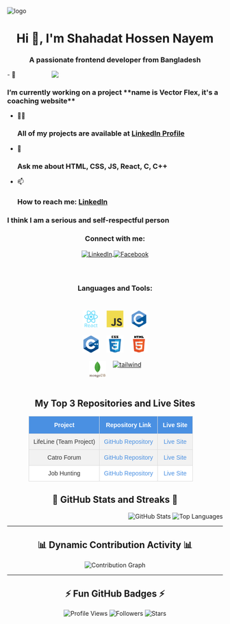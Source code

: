 <img align="center" src="https://i.ibb.co/85MLy2M/what-is-github.png" alt="logo" width="900" height="400">

<h1 align="center">Hi 👋, I'm Shahadat Hossen Nayem</h1>
<h3 align="center">A passionate frontend developer from Bangladesh</h3>
<img align="right" width="400" src="https://user-images.githubusercontent.com/55389276/140866485-8fb1c876-9a8f-4d6a-98dc-08c4981eaf70.gif">
- 🔭 <h3>I’m currently working on a project **name is Vector Flex, it's a coaching website**</h3>

- 👨‍💻 <h3>All of my projects are available at [LinkedIn Profile](https://www.linkedin.com/in/shahadat-nayem-6458b4238)</h3>

- 💬 <h3>Ask me about **HTML, CSS, JS, React, C, C++**</h3>

- 📫 <h3>How to reach me: [LinkedIn](https://www.linkedin.com/in/shahadat-nayem-6458b4238)</h3>

<h3>I think I am a serious and self-respectful person</h3>

<h3 align="center">Connect with me:</h3>
<p align="center">
  <a href="https://www.linkedin.com/in/shahadat-nayem-6458b4238" target="blank">
    <img align="center" src="https://raw.githubusercontent.com/rahuldkjain/github-profile-readme-generator/master/src/images/icons/Social/linked-in-alt.svg" alt="LinkedIn" height="30" width="40" />
  </a>
  <a href="https://www.facebook.com/shahadat.hossaen.71?mibextid=zbwkwl" target="blank">
    <img align="center" src="https://raw.githubusercontent.com/rahuldkjain/github-profile-readme-generator/master/src/images/icons/Social/facebook.svg" alt="Facebook" height="30" width="40" />
  </a>
</p>
</br>

<h3 style="margin-top: 30px;" align="center">Languages and Tools:</h3>
<div style="display: flex; justify-content: center; margin-top: 28px;">
  <div style="flex: 1; max-width: 33%;">
    <p align="center" style="gap: 16px; display: flex; justify-content: center; flex-wrap: wrap;">
      <a href="https://reactjs.org/" target="_blank" rel="noreferrer">
        <img src="https://raw.githubusercontent.com/devicons/devicon/master/icons/react/react-original-wordmark.svg" alt="react" width="40" height="40"/>
      </a>
      <a href="https://developer.mozilla.org/en-US/docs/Web/JavaScript" target="_blank" rel="noreferrer">
        <img src="https://raw.githubusercontent.com/devicons/devicon/master/icons/javascript/javascript-original.svg" alt="javascript" width="40" height="40"/>
      </a>
      <a href="https://www.cprogramming.com/" target="_blank" rel="noreferrer">
        <img src="https://raw.githubusercontent.com/devicons/devicon/master/icons/c/c-original.svg" alt="c" width="40" height="40"/>
      </a>
      <a href="https://www.w3schools.com/cpp/" target="_blank" rel="noreferrer">
        <img src="https://raw.githubusercontent.com/devicons/devicon/master/icons/cplusplus/cplusplus-original.svg" alt="cplusplus" width="40" height="40"/>
      </a>
      <a href="https://www.w3schools.com/css/" target="_blank" rel="noreferrer">
        <img src="https://raw.githubusercontent.com/devicons/devicon/master/icons/css3/css3-original-wordmark.svg" alt="css3" width="40" height="40"/>
      </a>
      <a href="https://www.w3.org/html/" target="_blank" rel="noreferrer">
        <img src="https://raw.githubusercontent.com/devicons/devicon/master/icons/html5/html5-original-wordmark.svg" alt="html5" width="40" height="40"/>
      </a>
      <a href="https://www.mongodb.com/" target="_blank" rel="noreferrer">
        <img src="https://raw.githubusercontent.com/devicons/devicon/master/icons/mongodb/mongodb-original-wordmark.svg" alt="mongodb" width="40" height="40"/>
      </a>
      <a href="https://tailwindcss.com/" target="_blank" rel="noreferrer">
        <img src="https://www.vectorlogo.zone/logos/tailwindcss/tailwindcss-icon.svg" alt="tailwind" width="40" height="40"/>
      </a>
    </p>
  </div>
</div>

<h2 style="margin-top: 30px;" align="center" style="color: #4A90E2;">My Top 3 Repositories and Live Sites</h2>

<div align="center">
  <table style="border-collapse: collapse; width: 80%; margin: 0 auto; font-family: Arial, sans-serif;">
    <tr style="background-color: #4A90E2; color: #FFFFFF;">
      <th style="padding: 12px; border: 1px solid #dddddd;">Project</th>
      <th style="padding: 12px; border: 1px solid #dddddd;">Repository Link</th>
      <th style="padding: 12px; border: 1px solid #dddddd;">Live Site</th>
    </tr>
    <tr style="background-color: #F2F2F2; color: #333;">
      <td style="padding: 10px; text-align: center; border: 1px solid #dddddd;">LifeLine (Team Project)</td>
      <td style="padding: 10px; text-align: center; border: 1px solid #dddddd;">
        <a href="https://github.com/md-nahiduzzaman/lifeline/tree/main" style="color: #4A90E2; text-decoration: none;">GitHub Repository</a>
      </td>
      <td style="padding: 10px; text-align: center; border: 1px solid #dddddd;">
        <a href="https://hospital-management-4e9fc.web.app/" style="color: #4A90E2; text-decoration: none;">Live Site</a>
      </td>
    </tr>
    <tr style="background-color: #F2F2F2; color: #333;">
      <td style="padding: 10px; text-align: center; border: 1px solid #dddddd;">Catro Forum</td>
      <td style="padding: 10px; text-align: center; border: 1px solid #dddddd;">
        <a href="https://github.com/robs360/catro-forum" style="color: #4A90E2; text-decoration: none;">GitHub Repository</a>
      </td>
      <td style="padding: 10px; text-align: center; border: 1px solid #dddddd;">
        <a href="https://cat-website-c0880.web.app" style="color: #4A90E2; text-decoration: none;">Live Site</a>
      </td>
    </tr>
    <tr style="background-color: #FFFFFF; color: #333;">
      <td style="padding: 10px; text-align: center; border: 1px solid #dddddd;">Job Hunting</td>
      <td style="padding: 10px; text-align: center; border: 1px solid #dddddd;">
        <a href="https://github.com/robs360/Job-hunting" style="color: #4A90E2; text-decoration: none;">GitHub Repository</a>
      </td>
      <td style="padding: 10px; text-align: center; border: 1px solid #dddddd;">
        <a href="https://job-hunter-3fec4.web.app" style="color: #4A90E2; text-decoration: none;">Live Site</a>
      </td>
    </tr>
  </table>
</div>

<h2 align="center" style="margin-top: 30px;">🌟 GitHub Stats and Streaks 🌟</h2>

<div align="right">

  <!-- GitHub Stats -->
 
  <img src="https://github-readme-stats.vercel.app/api?username=robs360&show_icons=true&theme=radical" alt="GitHub Stats" height="200px" style="vertical-align:top;" />
  
  <!-- Most Used Languages -->
  <img src="https://github-readme-stats.vercel.app/api/top-langs/?username=robs360&layout=compact&theme=radical" alt="Top Languages" height="200px" style="vertical-align:top;" />

</div>

---

<h2 align="center">📊 Dynamic Contribution Activity 📊</h2>

<div align="center">
  
  <!-- GitHub Contribution Graph -->
  <img src="https://github-readme-activity-graph.vercel.app/graph?username=robs360&theme=radical" alt="Contribution Graph" />
  
</div>

---

<h2 align="center">⚡ Fun GitHub Badges ⚡</h2>

<div align="center">
  
  <img src="https://komarev.com/ghpvc/?username=robs360&label=Profile%20Views&color=blueviolet&style=flat-square" alt="Profile Views" />
  <img src="https://img.shields.io/github/followers/robs360?label=Followers&style=social" alt="Followers" />
  <img src="https://img.shields.io/github/stars/robs360?label=Stars&style=social" alt="Stars" />

</div>


